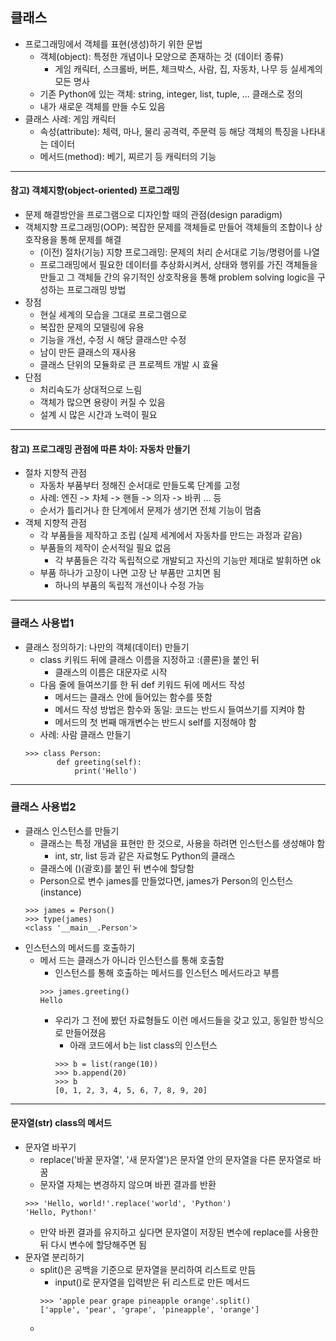 ## 클래스
   - 프로그래밍에서 객체를 표현(생성)하기 위한 문법
      - 객체(object): 특정한 개념이나 모양으로 존재하는 것 (데이터 종류)
         - 게임 캐릭터, 스크롤바, 버튼, 체크박스, 사람, 집, 자동차, 나무 등 실세계의 모든 명사
      - 기존 Python에 있는 객체: string, integer, list, tuple, ... 클래스로 정의
      - 내가 새로운 객체를 만들 수도 있음
   - 클래스 사례: 게임 캐릭터
      - 속성(attribute): 체력, 마나, 물리 공격력, 주문력 등 해당 객체의 특징을 나타내는 데이터
      - 메서드(method): 베기, 찌르기 등 캐릭터의 기능
---

#### 참고) 객체지향(object-oriented) 프로그래밍
   - 문제 해결방안을 프로그램으로 디자인할 때의 관점(design paradigm)
   - 객체지향 프로그래밍(OOP): 복잡한 문제를 객체들로 만들어 객체들의 조합이나 상호작용을 통해 문제를 해결
      - (이전) 절차(기능) 지향 프로그래밍: 문제의 처리 순서대로 기능/명령어를 나열
      - 프로그래밍에서 필요한 데이터를 추상화시켜서, 상태와 행위를 가진 객체들을 만들고 그 객체들 간의 유기적인 상호작용을 통해 problem solving logic을 구성하는 프로그래밍 방법
   - 장점
      - 현실 세계의 모습을 그대로 프로그램으로
      - 복잡한 문제의 모델링에 유용
      - 기능을 개선, 수정 시 해당 클래스만 수정
      - 남이 만든 클래스의 재사용
      - 클래스 단위의 모듈화로 큰 프로젝트 개발 시 효율
   - 단점
      - 처리속도가 상대적으로 느림
      - 객체가 많으면 용량이 커질 수 있음
      - 설계 시 많은 시간과 노력이 필요
---

#### 참고) 프로그래밍 관점에 따른 차이: 자동차 만들기
   - 절차 지향적 관점
      - 자동차 부품부터 정해진 순서대로 만들도록 단계를 고정
      - 사례: 엔진 -> 차체 -> 핸들 -> 의자 -> 바퀴 ... 등
      - 순서가 틀리거나 한 단계에서 문제가 생기면 전체 기능이 멈춤
   - 객체 지향적 관점
      - 각 부품들을 제작하고 조립 (실제 세계에서 자동차를 만드는 과정과 같음)
      - 부품들의 제작이 순서적일 필요 없음
         - 각 부품들은 각각 독립적으로 개발되고 자신의 기능만 제대로 발휘하면 ok
      - 부품 하나가 고장이 나면 고장 난 부품만 고치면 됨
         - 하나의 부품의 독립적 개선이나 수정 가능
---

### 클래스 사용법1
   - 클래스 정의하기: 나만의 객체(데이터) 만들기
      - class 키워드 뒤에 클래스 이름을 지정하고 :(콜론)을 붙인 뒤
         - 클래스의 이름은 대문자로 시작
      - 다음 줄에 들여쓰기를 한 뒤 def 키워드 뒤에 메서드 작성
         - 메서드는 클래스 안에 들어있는 함수를 뜻함
         - 메서드 작성 방법은 함수와 동일: 코드는 반드시 들여쓰기를 지켜야 함
         - 메서드의 첫 번째 매개변수는 반드시 self를 지정해야 함
      - 사례: 사람 클래스 만들기
      ```
      >>> class Person:
             def greeting(self):
                 print('Hello')
      ```
---

### 클래스 사용법2
   - 클래스 인스턴스를 만들기
      - 클래스는 특정 개념을 표현만 한 것으로, 사용을 하려면 인스턴스를 생성해야 함
         - int, str, list 등과 같은 자료형도 Python의 클래스
      - 클래스에 ()(괄호)를 붙인 뒤 변수에 할당함
      - Person으로 변수 james를 만들었다면, james가 Person의 인스턴스(instance)
      ```
      >>> james = Person()
      >>> type(james)
      <class '__main__.Person'>
      ```
   - 인스턴스의 메서드를 호출하기
      - 메서  드는 클래스가 아니라 인스턴스를 통해 호출함
         - 인스턴스를 통해 호출하는 메서드를 인스턴스 메서드라고 부름
         ```
         >>> james.greeting()
         Hello
         ```
         - 우리가 그 전에 봤던 자료형들도 이런 메서드들을 갖고 있고, 동일한 방식으로 만들어졌음
            - 아래 코드에서 b는 list class의 인스턴스
            ```
            >>> b = list(range(10))
            >>> b.append(20)
            >>> b
            [0, 1, 2, 3, 4, 5, 6, 7, 8, 9, 20]
            ```
---

#### 문자열(str) class의 메서드
   - 문자열 바꾸기
      - replace('바꿀 문자열', '새 문자열')은 문자열 안의 문자열을 다른 문자열로 바꿈
      - 문자열 자체는 변경하지 않으며 바뀐 결과를 반환
      ```
      >>> 'Hello, world!'.replace('world', 'Python')
      'Hello, Python!'
      ```
      - 만약 바뀐 결과를 유지하고 싶다면 문자열이 저장된 변수에 replace를 사용한 뒤 다시 변수에 할당해주면 됨
   - 문자열 분리하기
      - split()은 공백을 기준으로 문자열을 분리하여 리스트로 만듬
         - input()로 문자열을 입력받은 뒤 리스트로 만든 메서드
         ```
         >>> 'apple pear grape pineapple orange'.split()
         ['apple', 'pear', 'grape', 'pineapple', 'orange']
         ```
      - 
   
   
   
   
